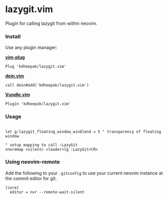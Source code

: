 # lazygit.vim

Plugin for calling lazygit from within neovim.

### Install

Use any plugin manager:

**[vim-plug](https://github.com/junegunn/vim-plug)**

```vim
Plug 'kdheepak/lazygit.vim'
```

**[dein.vim](https://github.com/Shougo/dein.vim)**

```vim
call dein#add('kdheepak/lazygit.vim')
```

**[Vundle.vim](https://github.com/junegunn/vim-plug)**

```vim
Plugin 'kdheepak/lazygit.vim'
```

### Usage

```vim

let g:lazygit_floating_window_winblend = 5 " transparency of floating window

" setup mapping to call :LazyGit
nnoremap <silent> <leader>lg :LazyGit<CR>
```

### Using neovim-remote

Add the following to your `.gitconfig` to use your current neovim instance at the commit editor for git.

```
[core]
  editor = nvr --remote-wait-silent
```
